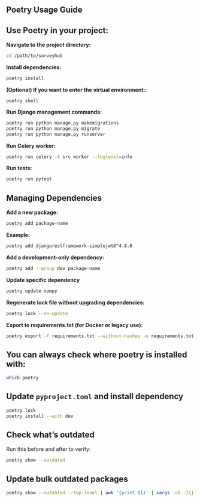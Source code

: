 
## Poetry Usage Guide

## Use Poetry in your project:
**Navigate to the project directory:**
```bash
cd /path/to/surveyhub
```
**Install dependencies:**
```bash
poetry install
```

**(Optional) If you want to enter the virtual environment::**
```
poetry shell
```
**Run Django management commands:**
```bash
poetry run python manage.py makemigrations
poetry run python manage.py migrate
poetry run python manage.py runserver
```
**Run Celery worker:**
```bash
poetry run celery -A src worker --loglevel=info
```
**Run tests:**
```bash
poetry run pytest
```

## Managing Dependencies
**Add a new package:**
```bash
poetry add package-name
```
**Example:**
```bash
poetry add djangorestframework-simplejwt@^4.8.0
```

**Add a development-only dependency:**
```bash
poetry add --group dev package-name
```

**Update specific dependency**
```bash
poetry update numpy
```
**Regenerate lock file without upgrading dependencies:**
```bash
poetry lock --no-update
```

**Export to requirements.txt (for Docker or legacy use):**
```bash
poetry export -f requirements.txt --without-hashes -o requirements.txt
```

## You can always check where poetry is installed with:
```bash
which poetry
```

## Update `pyproject.toml` and install dependency
```bash
poetry lock
poetry install --with dev
```

##  Check what’s outdated

Run this before and after to verify:
```bash
poetry show --outdated
```

## Update bulk outdated packages

```bash
poetry show --outdated --top-level | awk '{print $1}' | xargs -n1 -I{} poetry add "{}@latest"
```
